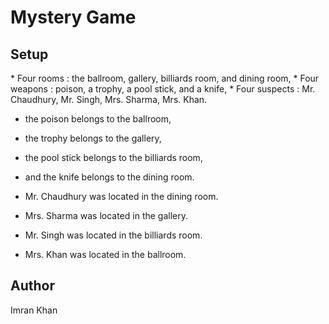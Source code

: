 <h1>Mystery Game</h1>

<h2>Setup</h2>
* Four rooms	: the ballroom, gallery, billiards room, and dining room,
* Four weapons	: poison, a trophy, a pool stick, and a knife,
* Four suspects	: Mr. Chaudhury, Mr. Singh, Mrs. Sharma, Mrs. Khan.

* the poison belongs to the ballroom,
* the trophy belongs to the gallery,
* the pool stick belongs to the billiards room,
* and the knife belongs to the dining room.

* Mr. Chaudhury was located in the dining room.
* Mrs. Sharma was located in the gallery.
* Mr. Singh was located in the billiards room.
* Mrs. Khan was located in the ballroom.

<h2>Author</h2>
Imran Khan